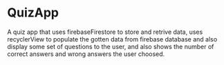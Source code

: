 # QuizApp
 A quiz app that uses firebaseFirestore to store and retrive data,
 uses recyclerView to populate the gotten data from firebase database and also display some set of questions to the user,
 and also shows the number of correct answers and wrong answers the user choosed.
 
